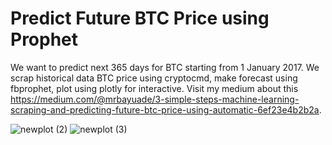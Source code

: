 # Predict Future BTC Price using Prophet
We want to predict next 365 days for BTC starting from 1 January 2017. We scrap historical data BTC price using cryptocmd, make forecast using fbprophet, plot using plotly for interactive. Visit my medium about this https://medium.com/@mrbayuade/3-simple-steps-machine-learning-scraping-and-predicting-future-btc-price-using-automatic-6ef23e4b2b2a.

![newplot (2)](https://user-images.githubusercontent.com/89618021/173489497-642d2a2f-63db-4656-b9da-26ae7574778b.png)
![newplot (3)](https://user-images.githubusercontent.com/89618021/173489563-a675a1bd-7e44-431b-b767-8dd0d19a5be5.png)
